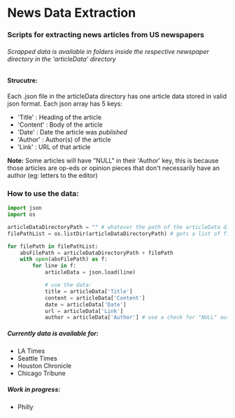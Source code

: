 # News Data Extraction
### Scripts for extracting news articles from US newspapers

###### Scrapped data is available in folders inside the respective newspaper directory in the 'articleData' directory

#### Strucutre:
Each .json file in the articleData directory has one article data stored in valid json format. Each json array has 5 keys: 
- 'Title'   : Heading of the article
- 'Content' : Body of the article
- 'Date'    : Date the article was _published_
- 'Author'  : Author(s) of the article
- 'Link'    : URL of that article

<b>Note:</b> Some articles will have "NULL" in their 'Author' key, this is because those articles are op-eds or opinion pieces that 
don't necessarily have an author (eg: letters to the editor)

### How to use the data:
```python
import json
import os

articleDataDirectoryPath = "" # whatever the path of the articleData directory is
filePathList = os.listDir(articleDataDirectoryPath) # gets a list of filePaths

for filePath in filePathList:
	absFilePath = articleDataDirectoryPath + filePath
	with open(absFilePath) as f:
		for line in f:
			articleData = json.load(line) 

			# use the data:
			title = articleData['Title']
			content = articleData['Content']
			date = articleData['Date']
			url = articleData['Link']
			author = articleData['Author'] # use a check for "NULL" author if you wish
```

##### Currently data is available for:
- LA Times
- Seattle Times
- Houston Chronicle
- Chicago Tribune

##### Work in progress:
- Philly
